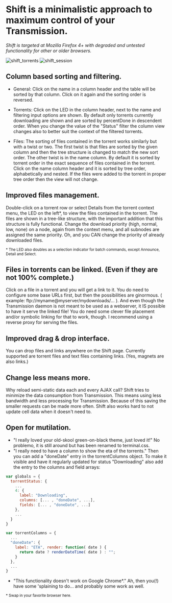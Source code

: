 Shift is a minimalistic approach to maximum control of your Transmission.
=====

*Shift is targeted at Mozilla Firefox 4+ with degraded and untested functionality for other or older browsers.*

![shift_torrents](https://f.cloud.github.com/assets/128298/1134763/2dd28c28-1bfa-11e3-9bd9-79a3c3902443.png)
![shift_session](https://f.cloud.github.com/assets/128298/1134770/564ab734-1bfa-11e3-9e52-0eb93697d9bd.png)
## Column based sorting and filtering.

* General: 
Click on the name in a column header and the table will be sorted by that column. Click on it again and the sorting order is reversed.

* Torrents:
Click on the LED in the column header, next to the name and filtering input options are shown. By default only torrents currently downloading are shown and are sorted by percentDone in descendent order. When you change the value of the "Status" filter the column view changes also to better suit the context of the filtered torrents.

* Files:
The sorting of files contained in the torrent works similarly but with a twist or two. The first twist is that files are sorted by the given column and then the tree structure is changed to match the new sort order. The other twist is in the name column. By default it is sorted by torrent order in the exact sequence of files contained in the torrent. Click on the name column header and it is sorted by tree order, alphabetically and nested. If the files were added to the torrent in proper tree order then the view will not change.

## Improved files management.

Double-click on a torrent row or select Details from the torrent context menu, the LED on the left\*, to view the files contained in the torrent. The files are shown in a tree-like structure, with the important addition that this structure is fully functional. Change the download priority (high, normal, low, none) on a node, again from the context menu, and all subnodes are assigned the same priority. Oh, and you CAN change the priority of already downloaded files.

<sup>\* The LED also doubles as a selection indicator for batch commands, except Announce, Detail and Select.</sup>

## Files in torrents can be linked. (Even if they are not 100% complete.)

Click on a file in a torrent and you will get a link to it. You do need to configure some base URLs first, but then the possibilities are ginormous. ( example: ftp://myname@myserver/mydownloads/... ). And even though the Transmission daemon is not meant to be used as a webserver, it IS possible to have it serve the linked file! You do need some clever file placement and/or symbolic linking for that to work, though. I recommend using a reverse proxy for serving the files.

## Improved drag & drop interface.

You can drop files and links anywhere on the Shift page. Currently supported are torrent files and text files containing links. (Yes, magnets are also links.)

## Change less means more.

Why reload semi-static data each and every AJAX call? Shift tries to minimize the data consumption from Transmission. This means using less bandwidth and less processing for Transmission. Because of this saving the smaller requests can be made more often. Shift also works hard to not update cell data when it doesn't need to.

## Open for mutilation.

* "I really loved your old-skool green-on-black theme, just loved it!" No problemo, it is still around but has been renamed to terminal.css.
* "I really need to have a column to show the eta of the torrents." Then you can add a "doneDate" entry in the torrentColumns object. To make it visible and have it regularly updated for status "Downloading" also add the entry to the columns and field arrays:

```javascript
var globals = {
  torrentStatus: {
    ...
    4: {
      label: "Downloading",
      columns: [... , "doneDate", ...],
      fields: [... , "doneDate", ...]
    },
    ...
  }
}

var torrentColumns = {
  ...
  "doneDate": {
    label: "ETA", render: function( date ) {
      return date ? renderDateTime( date ) : "";
    }
  },
  ...
}
```
* "This functionality doesn't work on Google Chrome\*." Ah, then you(!) have some 'splaining to do... and probably some work as well.

<sup>\* Swap in your favorite browser here.</sup>
